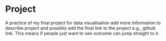 # Project
A practice of my final project for data visualisation
add more information to describe project and possibly add the final link to the project e.g., github link. This means if people just want to see outcome can jump straight to it. 